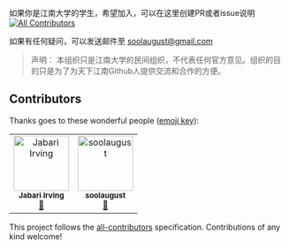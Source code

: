 如果你是江南大学的学生，希望加入，可以在这里创建PR或者issue说明
[![All Contributors](https://img.shields.io/badge/all_contributors-2-orange.svg?style=flat-square)](#contributors)

如果有任何疑问，可以发送邮件至 soolaugust@gmail.com

> 声明： 本组织只是江南大学的民间组织，不代表任何官方意见。组织的目的只是为了为天下江南Github人提供交流和合作的方便。

## Contributors

Thanks goes to these wonderful people ([emoji key](https://allcontributors.org/docs/en/emoji-key)):

<!-- ALL-CONTRIBUTORS-LIST:START - Do not remove or modify this section -->
<!-- prettier-ignore -->
<table><tr><td align="center"><a href="https://bincool.github.io/"><img src="https://avatars1.githubusercontent.com/u/17494673?v=4" width="100px;" alt="Jabari Irving"/><br /><sub><b>Jabari Irving</b></sub></a><br /><a href="#maintenance-bincool" title="Maintenance">🚧</a></td><td align="center"><a href="http://soolaugust.github.io"><img src="https://avatars2.githubusercontent.com/u/10558124?v=4" width="100px;" alt="soolaugust"/><br /><sub><b>soolaugust</b></sub></a><br /><a href="#maintenance-soolaugust" title="Maintenance">🚧</a></td></tr></table>

<!-- ALL-CONTRIBUTORS-LIST:END -->

This project follows the [all-contributors](https://github.com/all-contributors/all-contributors) specification. Contributions of any kind welcome!